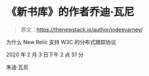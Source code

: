 # 《新书库》的作者乔迪·瓦尼

> 原文：<https://thenewstack.io/author/jodeevarney/>

为什么 New Relic 支持 W3C 的分布式跟踪协议

2020 年 2 月 3 日下午 2 点 51 分

朱迪·瓦尼